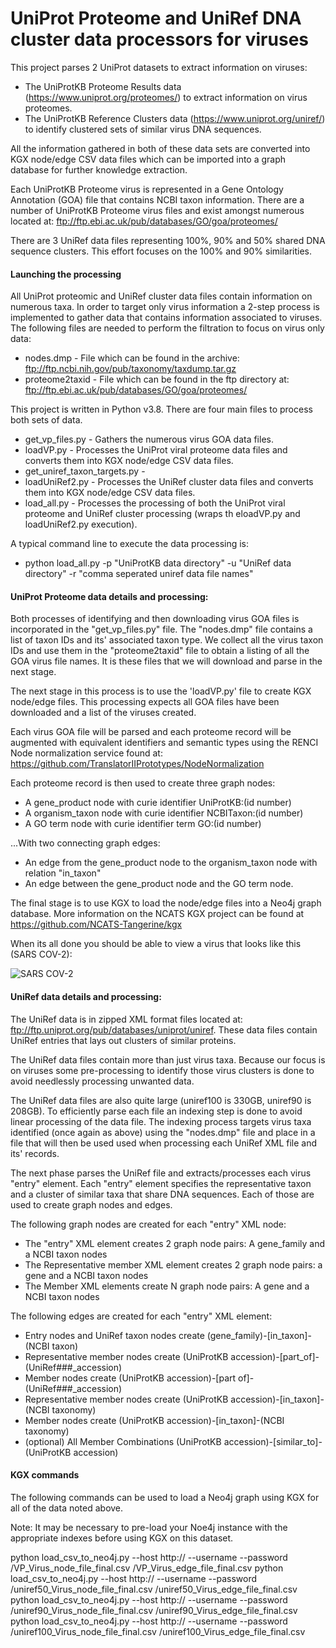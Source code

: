 # UniProt Proteome and UniRef DNA cluster data processors for viruses

This project parses 2 UniProt datasets to extract information on viruses:
* The UniProtKB Proteome Results data (https://www.uniprot.org/proteomes/) to extract information on virus proteomes.
* The UniProtKB Reference Clusters data (https://www.uniprot.org/uniref/) to identify clustered sets of similar virus DNA sequences. 

All the information gathered in both of these data sets are converted into KGX node/edge CSV data files which can be imported 
into a graph database for further knowledge extraction.

Each UniProtKB Proteome virus is represented in a Gene Ontology Annotation (GOA) file that contains NCBI taxon information. 
There are a number of UniProtKB Proteome virus files and exist amongst numerous located at: ftp://ftp.ebi.ac.uk/pub/databases/GO/goa/proteomes/

There are 3 UniRef data files representing 100%, 90% and 50% shared DNA sequence clusters. This effort focuses on the 100% 
and 90% similarities.

#### Launching the processing

All UniProt proteomic and UniRef cluster data files contain information on numerous taxa. In order to target only virus 
information a 2-step process is implemented to gather data that contains information associated to viruses. The following files are 
needed to perform the filtration to focus on virus only data:
* nodes.dmp - File which can be found in the archive: ftp://ftp.ncbi.nih.gov/pub/taxonomy/taxdump.tar.gz
* proteome2taxid - File which can be found in the ftp directory at: ftp://ftp.ebi.ac.uk/pub/databases/GO/goa/proteomes/

This project is written in Python v3.8. There are four main files to process both sets of data.
* get_vp_files.py - Gathers the numerous virus GOA data files.
* loadVP.py - Processes the UniProt viral proteome data files and converts them into KGX node/edge CSV data files.
* get_uniref_taxon_targets.py - 
* loadUniRef2.py - Processes the UniRef cluster data files and converts them into KGX node/edge CSV data files.
* load_all.py - Processes the processing of both the UniProt viral proteome and UniRef cluster processing (wraps th eloadVP.py 
and loadUniRef2.py execution).

A typical command line to execute the data processing is:
* python load_all.py -p "UniProtKB data directory" -u "UniRef data directory" -r "comma seperated uniref data file names"

#### UniProt Proteome data details and processing:
Both processes of identifying and then downloading virus GOA files is incorporated in the "get_vp_files.py" file. The "nodes.dmp"
file contains a list of taxon IDs and its' associated taxon type. We collect all the virus taxon IDs and use them in the 
"proteome2taxid" file to obtain a listing of all the GOA virus file names. It is these files that we will download and parse 
in the next stage.

The next stage in this process is to use the 'loadVP.py' file to create KGX node/edge files. This processing expects all GOA 
files have been downloaded and a list of the viruses created. 

Each virus GOA file will be parsed and each proteome record will be augmented with equivalent identifiers and semantic 
types using the RENCI Node normalization service found at: https://github.com/TranslatorIIPrototypes/NodeNormalization

Each proteome record is then used to create three graph nodes:
* A gene_product node with curie identifier UniProtKB:(id number)
* A organism_taxon node with curie identifier NCBITaxon:(id number)
* A GO term node with curie identifier term GO:(id number)
    
...With two connecting graph edges:
* An edge from the gene_product node to the organism_taxon node with relation "in_taxon"
* An edge between the gene_product node and the GO term node.

The final stage is to use KGX to load the node/edge files into a Neo4j graph database. More information on the NCATS KGX
project can be found at https://github.com/NCATS-Tangerine/kgx

When its all done you should be able to view a virus that looks like this (SARS COV-2):

![SARS COV-2](https://github.com/TranslatorIIPrototypes/ProteomeFunctions/blob/master/Docs/image.jpg?raw=true)

#### UniRef data details and processing:
The UniRef data is in zipped XML format files located at: ftp://ftp.uniprot.org/pub/databases/uniprot/uniref. These data
files contain UniRef entries that lays out clusters of similar proteins.

The UniRef data files contain more than just virus taxa. Because our focus is on viruses some pre-processing to identify 
those virus clusters is done to avoid needlessly processing unwanted data.

The UniRef data files are also quite large (uniref100 is 330GB, uniref90 is 208GB). To efficiently parse each file an 
indexing step is done to avoid linear processing of the data file. The indexing process targets virus taxa identified 
(once again as above) using the "nodes.dmp" file and place in a file that will then be used used when processing each 
UniRef XML file and its' records.

The next phase parses the UniRef file and extracts/processes each virus "entry" element. Each "entry" element specifies 
the representative taxon and a cluster of similar taxa that share DNA sequences. Each of those are used to create graph 
nodes and edges.

The following graph nodes are created for each "entry" XML node:
* The "entry" XML element creates 2 graph node pairs: A gene_family and a NCBI taxon nodes
* The Representative member XML element creates 2 graph node pairs: a gene and a NCBI taxon nodes
* The Member XML elements create N graph node pairs: A gene and a NCBI taxon nodes

The following edges are created for each "entry" XML element:
* Entry nodes and UniRef taxon nodes create (gene_family)-[in_taxon]-(NCBI taxon)
* Representative member nodes create (UniProtKB accession)-[part_of]-(UniRef###_accession)
* Member nodes create (UniProtKB accession)-[part of]-(UniRef###_accession)
* Representative member nodes create (UniProtKB accession)-[in_taxon]-(NCBI taxonomy)
* Member nodes create (UniProtKB accession)-[in_taxon]-(NCBI taxonomy)
* (optional) All Member Combinations (UniProtKB accession)-[similar_to]-(UniProtKB accession)

#### KGX commands
The following commands can be used to load a Neo4j graph using KGX for all of the data noted above.

Note: It may be necessary to pre-load your Noe4j instance with the appropriate indexes before using KGX on this dataset.

python load_csv_to_neo4j.py --host http://<Neo4j host:port> --username <username> --password <password> <data directory>/VP_Virus_node_file_final.csv <data directory>/VP_Virus_edge_file_final.csv
python load_csv_to_neo4j.py --host http://<Neo4j host:port> --username <username> --password <password> <data directory>/uniref50_Virus_node_file_final.csv <data directory>/uniref50_Virus_edge_file_final.csv
python load_csv_to_neo4j.py --host http://<Neo4j host:port> --username <username> --password <password> <data directory>/uniref90_Virus_node_file_final.csv <data directory>/uniref90_Virus_edge_file_final.csv
python load_csv_to_neo4j.py --host http://<Neo4j host:port> --username <username> --password <password> <data directory>/uniref100_Virus_node_file_final.csv <data directory>/uniref100_Virus_edge_file_final.csv
